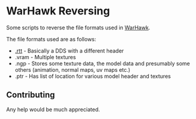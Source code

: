 # WarHawk Reversing

Some scripts to reverse the file formats used in [WarHawk](https://en.wikipedia.org/wiki/Warhawk_(2007_video_game)).

The file formats used are as follows:
- [.rtt](docs/RTT.md) - Basically a DDS with a different header
- .vram - Multiple textures
- .ngp - Stores some texture data, the model data and presumably some others (animation, normal maps, uv maps etc.)
- .ptr - Has list of location for various model header and textures

## Contributing

Any help would be much appreciated.
